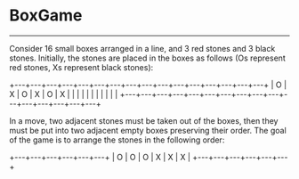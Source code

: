 # BoxGame
-----
Consider 16 small boxes arranged in a line, and 3 red stones and 3 black stones. Initially, the stones are placed in the boxes as follows 
(Os represent red stones, Xs represent black stones):

+---+---+---+---+---+---+---+---+---+---+---+---+---+---+---+---+
| O | X | O | X | O | X |   |   |   |   |   |   |   |   |   |   |
+---+---+---+---+---+---+---+---+---+---+---+---+---+---+---+---+

In a move, two adjacent stones must be taken out of the boxes, then they must be put into two adjacent empty boxes preserving their order. 
The goal of the game is to arrange the stones in the following order:

+---+---+---+---+---+---+
| O | O | O | X | X | X |
+---+---+---+---+---+---+


